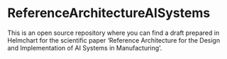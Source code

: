 # ReferenceArchitectureAISystems
This is an open source repository where you can find a draft prepared in Helmchart for the scientific paper ‘Reference Architecture for the Design and Implementation of AI Systems in Manufacturing’.
